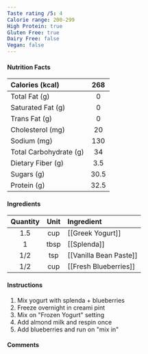 ```yaml
---
Taste rating /5: 4
Calorie range: 200-299
High Protein: true
Gluten Free: true
Dairy Free: false
Vegan: false
---
```

#### Nutrition Facts
| Calories (kcal) | 268 |
| :-- | :--: |
| Total Fat (g) | 0 |
| Saturated Fat (g) | 0 |
| Trans Fat (g) | 0 |
| Cholesterol (mg) | 20 |
| Sodium (mg) | 130 |
| Total Carbohydrate (g) | 34 |
| Dietary Fiber (g) | 3.5 |
| Sugars (g) | 30.5 |
| Protein (g) | 32.5 |
#### Ingredients
| Quantity | Unit | Ingredient |
| :--: | :--: | :--- |
| 1.5 | cup | [[Greek Yogurt]] |
| 1 | tbsp | [[Splenda]] |
| 1/2 | tsp | [[Vanilla Bean Paste]] |
| 1/2 | cup | [[Fresh Blueberries]] |
#### Instructions

1. Mix yogurt with splenda + blueberries
2. Freeze overnight in creami pint
3. Mix on "Frozen Yogurt" setting
4. Add almond milk and respin once
5. Add blueberries and run on "mix in"

#### Comments

